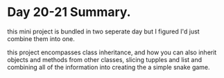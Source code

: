 # Day 20-21 Summary.

this mini project is bundled in two seperate day but I figured I'd
just combine them into one.

this project encompasses class inheritance, and how you can also
inherit objects and methods from other classes, slicing tupples and
list and combining all of the information into creating the a simple
snake game.